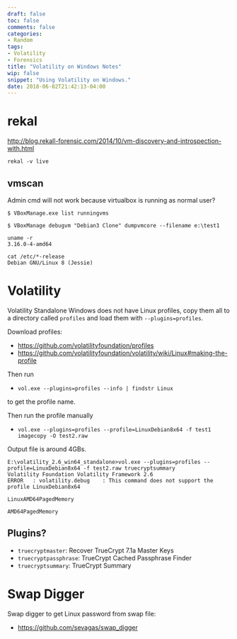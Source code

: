 ```yaml
---
draft: false
toc: false
comments: false
categories:
- Random
tags:
- Volatility
- Forensics
title: "Volatility on Windows Notes"
wip: false
snippet: "Using Volatility on Windows."
date: 2018-06-02T21:42:13-04:00
---
```


# rekal
http://blog.rekall-forensic.com/2014/10/vm-discovery-and-introspection-with.html

```
rekal -v live
```
## vmscan
Admin cmd will not work because virtualbox is running as normal user?

```
$ VBoxManage.exe list runningvms

$ VBoxManage debugvm "Debian3 Clone" dumpvmcore --filename e:\test1
```

```
uname -r
3.16.0-4-amd64

cat /etc/*-release
Debian GNU/Linux 8 (Jessie)
```

# Volatility
Volatility Standalone Windows does not have Linux profiles, copy them all to a directory called `profiles` and load them with `--plugins=profiles`.

Download profiles:

* https://github.com/volatilityfoundation/profiles
* https://github.com/volatilityfoundation/volatility/wiki/Linux#making-the-profile

Then run

* `vol.exe --plugins=profiles --info | findstr Linux`

to get the profile name.

Then run the profile manually

* `vol.exe --plugins=profiles --profile=LinuxDebian8x64 -f test1 imagecopy -O test2.raw`

Output file is around 4GBs.

```
E:\volatility_2.6_win64_standalone>vol.exe --plugins=profiles --profile=LinuxDebian8x64 -f test2.raw truecryptsummary
Volatility Foundation Volatility Framework 2.6
ERROR   : volatility.debug    : This command does not support the profile LinuxDebian8x64

LinuxAMD64PagedMemory

AMD64PagedMemory
```

## Plugins?

* `truecryptmaster`: Recover TrueCrypt 7.1a Master Keys
* `truecryptpassphrase`: TrueCrypt Cached Passphrase Finder
* `truecryptsummary`: TrueCrypt Summary

# Swap Digger
Swap digger to get Linux password from swap file:

* https://github.com/sevagas/swap_digger